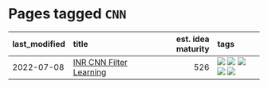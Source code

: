 # Pages tagged `CNN`

|last_modified|title|est. idea maturity|tags
|:---|:---|---:|:---|
|2022-07-08|[INR CNN Filter Learning](../INR_CNN_filter_learning.md)|526|[![](https://img.shields.io/badge/tag-CNN-83cbca)](../tags/CNN.md) [![](https://img.shields.io/badge/tag-INR-e33481)](../tags/INR.md) [![](https://img.shields.io/badge/tag-deep_learning-b59164)](../tags/deep_learning.md) [![](https://img.shields.io/badge/tag-experimental-ff6770)](../tags/experimental.md) [![](https://img.shields.io/badge/tag-filter_learning-2b1224)](../tags/filter_learning.md)|